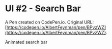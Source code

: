 # UI #2 - Search Bar

A Pen created on CodePen.io. Original URL: [https://codepen.io/AlbertFeynman/pen/BPvzWZ](https://codepen.io/AlbertFeynman/pen/BPvzWZ).

Animated search bar
